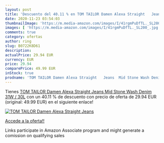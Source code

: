 ```yaml
---
layout: post
title: 'Descuento del 40.11 % en TOM TAILOR Damen Alexa Straight   Jeans '
date: 2020-11-23 03:54:03
thumbnailImage: 'https://m.media-amazon.com/images/I/41rgmPuDfTL._SL200_.jpg'
images: [ 'https://m.media-amazon.com/images/I/41rgmPuDfTL._SL200_.jpg' ]
comments: true
category: ofertas
author: ring
slug: B0722K8D61
description:
actualPrice: 29.94 EUR
currency: EUR
price: 29.94
comparePrice: 49.99 EUR
inStock: true
prodname: 'TOM TAILOR Damen Alexa Straight   Jeans  Mid Stone Wash Denim  31W / 30L'
---
```


Tienes [TOM TAILOR Damen Alexa Straight   Jeans  Mid Stone Wash Denim  31W / 30L](https://www.amazon.de/dp/B0722K8D61/?tag=tolees0ca-21) con un 40.11 % de descuento con precio de oferta de 29.94 EUR (original: 49.99 EUR) en el siguiente enlace!

[![TOM TAILOR Damen Alexa Straight   Jeans ](https://m.media-amazon.com/images/I/41rgmPuDfTL._SL200_.jpg)](https://www.amazon.de/dp/B0722K8D61/?tag=tolees0ca-21)

[Accede a la oferta!!](https://www.amazon.de/dp/B0722K8D61/?tag=tolees0ca-21)

Links participate in Amazon Associate program and might generate a comission on qualifying sales


